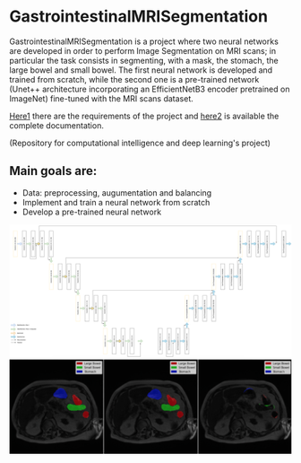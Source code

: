 # GastrointestinalMRISegmentation
GastrointestinalMRISegmentation is a project where two neural networks are developed in order to perform Image Segmentation on MRI scans; in particular the task consists in segmenting, with a mask, the stomach, the large bowel and small bowel. 
The first neural network is developed and trained from scratch, while the second one is a pre-trained network (Unet++ architecture incorporating an EfficientNetB3 encoder pretrained on ImageNet) fine-tuned with the MRI scans dataset.

[Here1](requirements.pdf) there are the requirements of the project and [here2](documentation.pdf) is available the complete documentation.

(Repository for computational intelligence and deep learning's project)

## Main goals are:
- Data: preprocessing, augumentation and balancing
- Implement and train a neural network from scratch
- Develop a pre-trained neural network

<p align="center">
  <img src="preview1.png" alt="preview" width="900px"/> 
  <img src="preview2.png" alt="preview" width="900px"/> 
</p>

